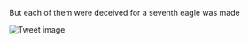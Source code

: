 But each of them were deceived for a seventh eagle was made


![Tweet image](/asset/crosspoast/F7Ou7tCbwAEYr06.jpg)

